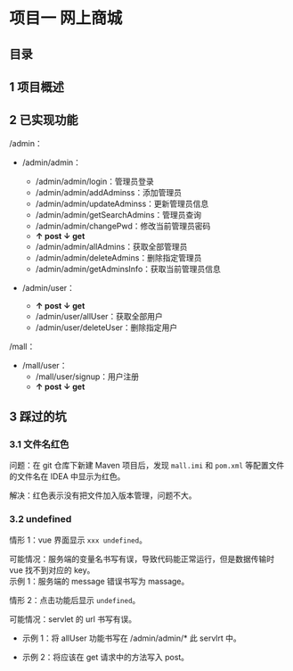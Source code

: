 # 项目一 网上商城

## 目录

## 1 项目概述


## 2 已实现功能

/admin：
- /admin/admin：
    - /admin/admin/login：管理员登录
    - /admin/admin/addAdminss：添加管理员
    - /admin/admin/updateAdminss：更新管理员信息
    - /admin/admin/getSearchAdmins：管理员查询
    - /admin/admin/changePwd：修改当前管理员密码
    - **↑ post ↓ get**
    - /admin/admin/allAdmins：获取全部管理员
    - /admin/admin/deleteAdmins：删除指定管理员
    - /admin/admin/getAdminsInfo：获取当前管理员信息

- /admin/user：
    - **↑ post ↓ get**
    - /admin/user/allUser：获取全部用户
    - /admin/user/deleteUser：删除指定用户

/mall：
- /mall/user：
  - /mall/user/signup：用户注册
  - **↑ post ↓ get**




## 3 踩过的坑

### 3.1 文件名红色

问题：在 git 仓库下新建 Maven 项目后，发现 `mall.imi` 和 `pom.xml` 等配置文件的文件名在 IDEA 中显示为红色。

解决：红色表示没有把文件加入版本管理，问题不大。

### 3.2 undefined

情形 1：vue 界面显示 `xxx undefined`。

可能情况：服务端的变量名书写有误，导致代码能正常运行，但是数据传输时 vue 找不到对应的 key。  
示例 1：服务端的 message 错误书写为 massage。

情形 2：点击功能后显示 `undefined`。  

可能情况：servlet 的 url 书写有误。  
- 示例 1：将 allUser 功能书写在 /admin/admin/* 此 servlrt 中。

- 示例 2：将应该在 get 请求中的方法写入 post。